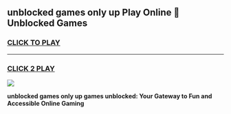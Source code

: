 
## unblocked games only up Play Online 👋 Unblocked Games
<h3>
<a href="https://premium.freeplayer.one?title=unblocked_games_only_up&ref=19F">CLICK TO PLAY</a></h3>
<hr>

<h3>
<a href="https://premium.freeplayer.one?title=unblocked_games_only_up&ref=19F">CLICK 2 PLAY</a>
  
</h3>

<a href="https://premium.freeplayer.one?title=unblocked_games_only_up&ref=19F"><img src="https://clearcache.store/games.png"></a>


**unblocked games only up games unblocked: Your Gateway to Fun and Accessible Online Gaming**
